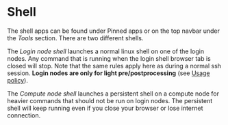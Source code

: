 # Shell

The shell apps can be found under Pinned apps or on the top navbar under the _Tools_ section.
There are two different shells.

The _Login node shell_ launches a normal linux shell on one of the login nodes.
Any command that is running when the login shell browser tab is closed will stop.
Note that the same rules apply here as during a normal ssh session.
**Login nodes are only for light pre/postprocessing** (see [Usage policy](../usage-policy.md)).

The _Compute node shell_ launches a persistent shell on a compute node for heavier commands that should not be run on login nodes.
The persistent shell will keep running even if you close your browser or lose internet connection.

